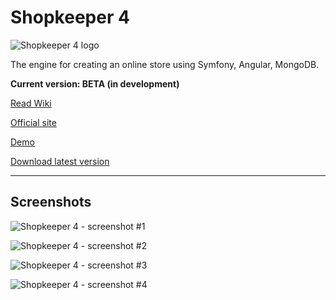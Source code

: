 Shopkeeper 4
============

![Shopkeeper 4 logo](https://raw.github.com/andchir/shopkeeper4/master/web/img/shk-logo-big-blue.png?raw=true "Shopkeeper 4 logo")

The engine for creating an online store using Symfony, Angular, MongoDB.

**Current version: BETA (in development)**

[Read Wiki](https://github.com/andchir/shopkeeper4/wiki)

[Official site](http://modx-shopkeeper.ru/)

[Demo](http://shk4-demo.modx-shopkeeper.ru/)

[Download latest version](http://modx-shopkeeper.ru/assets/files/shk4/shk4-latest.zip)

---

Screenshots
-----------

![Shopkeeper 4 - screenshot #1](https://raw.github.com/andchir/shopkeeper4/master/docs/screenshots/001.png?raw=true "Shopkeeper 4 - screenshot #1")

![Shopkeeper 4 - screenshot #2](https://raw.github.com/andchir/shopkeeper4/master/docs/screenshots/002.png?raw=true "Shopkeeper 4 - screenshot #2")

![Shopkeeper 4 - screenshot #3](https://raw.github.com/andchir/shopkeeper4/master/docs/screenshots/003.png?raw=true "Shopkeeper 4 - screenshot #3")

![Shopkeeper 4 - screenshot #4](https://raw.github.com/andchir/shopkeeper4/master/docs/screenshots/004.png?raw=true "Shopkeeper 4 - screenshot 4")
